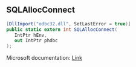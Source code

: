 ## SQLAllocConnect

```csharp
[DllImport("odbc32.dll", SetLastError = true)]
public static extern int SQLAllocConnect(
   IntPtr hEnv,
   out IntPtr phdbc
);
```

Microsoft documentation: [Link](https://docs.microsoft.com/en-us/sql/odbc/reference/syntax/sqlallocconnect-function)
